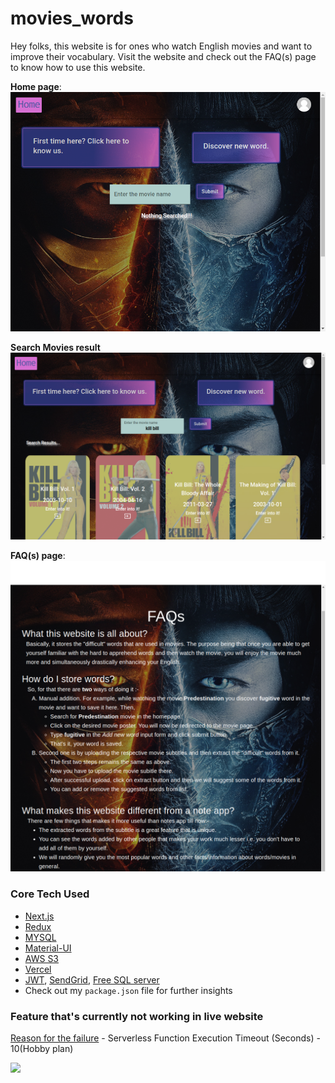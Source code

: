 # movies_words

Hey folks, this website is for ones who watch English movies and want to improve their vocabulary. Visit the website and check out the FAQ(s) page to know how to use this website.

**Home page**:
![Home page](home-movies-words-ts.vercel.app.png 'Home page')

**Search Movies result**
![search movies result](search-result-movies-words-ts.vercel.app.png 'Search Movies result')

**FAQ(s) page**:
![FAQ(s) page](<FAQ(s)-movies-words-ts.vercel.app.png> 'FAQ(s) page')

### Core Tech Used

-   [Next.js](https://nextjs.org/)
-   [Redux](https://redux.js.org/)
-   [MYSQL](https://www.mysql.com/)
-   [Material-UI](https://material-ui.com/)
-   [AWS S3](https://aws.amazon.com/s3/)
-   [Vercel](https://vercel.com/)
-   [JWT](https://jwt.io/), [SendGrid](https://sendgrid.com/), [Free SQL server](https://remotemysql.com/tutor1.html)
-   Check out my `package.json` file for further insights

### Feature that's currently not working in live website

[Reason for the failure](https://vercel.com/docs/platform/limits#general-limits) - Serverless Function Execution Timeout (Seconds) - 10(Hobby plan)

![](extract_subtitle.gif)
